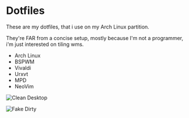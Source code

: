 # Dotfiles

These are my dotfiles, that i use on my Arch Linux partition.

They're FAR from a concise setup, mostly because I'm not a programmer, i'm just interested on tiling wms.

* Arch Linux
* BSPWM
* Vivaldi
* Urxvt
* MPD
* NeoVim

![Clean Desktop](https://imgur.com/LwZeEql.png)


![Fake Dirty](https://imgur.com/DhwrShm.png)

